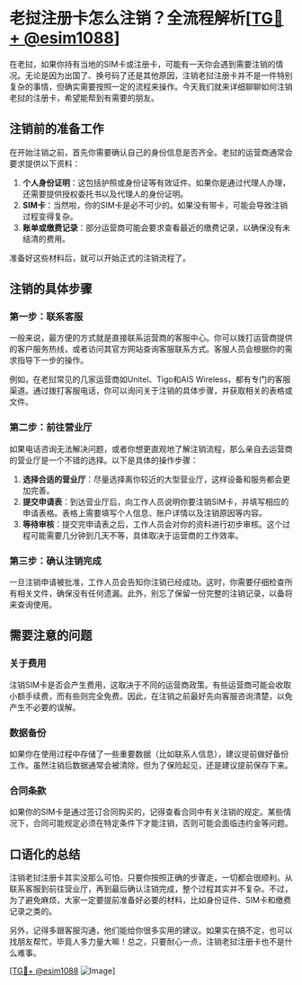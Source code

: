 # 老挝注册卡怎么注销？全流程解析[[TG💪+ @esim1088](https://t.me/s/esim1088)]

在老挝，如果你持有当地的SIM卡或注册卡，可能有一天你会遇到需要注销的情况。无论是因为出国了、换号码了还是其他原因，注销老挝注册卡并不是一件特别复杂的事情，但确实需要按照一定的流程来操作。今天我们就来详细聊聊如何注销老挝的注册卡，希望能帮到有需要的朋友。

## 注销前的准备工作

在开始注销之前，首先你需要确认自己的身份信息是否齐全。老挝的运营商通常会要求提供以下资料：

1. **个人身份证明**：这包括护照或身份证等有效证件。如果你是通过代理人办理，还需要提供授权委托书以及代理人的身份证明。
2. **SIM卡**：当然啦，你的SIM卡是必不可少的。如果没有带卡，可能会导致注销过程变得复杂。
3. **账单或缴费记录**：部分运营商可能会要求查看最近的缴费记录，以确保没有未结清的费用。

准备好这些材料后，就可以开始正式的注销流程了。

## 注销的具体步骤

### 第一步：联系客服

一般来说，最方便的方式就是直接联系运营商的客服中心。你可以拨打运营商提供的客户服务热线，或者访问其官方网站查询客服联系方式。客服人员会根据你的需求指导下一步的操作。

例如，在老挝常见的几家运营商如Unitel、Tigo和AIS Wireless，都有专门的客服渠道。通过拨打客服电话，你可以询问关于注销的具体步骤，并获取相关的表格或文件。

### 第二步：前往营业厅

如果电话咨询无法解决问题，或者你想更直观地了解注销流程，那么亲自去运营商的营业厅是一个不错的选择。以下是具体的操作步骤：

1. **选择合适的营业厅**：尽量选择离你较近的大型营业厅，这样设备和服务都会更加完善。
2. **提交申请表**：到达营业厅后，向工作人员说明你要注销SIM卡，并填写相应的申请表格。表格上需要填写个人信息、账户详情以及注销原因等内容。
3. **等待审核**：提交完申请表之后，工作人员会对你的资料进行初步审核。这个过程可能需要几分钟到几天不等，具体取决于运营商的工作效率。

### 第三步：确认注销完成

一旦注销申请被批准，工作人员会告知你注销已经成功。这时，你需要仔细检查所有相关文件，确保没有任何遗漏。此外，别忘了保留一份完整的注销记录，以备将来查询使用。

## 需要注意的问题

### 关于费用

注销SIM卡是否会产生费用，这取决于不同的运营商政策。有些运营商可能会收取小额手续费，而有些则完全免费。因此，在注销之前最好先向客服咨询清楚，以免产生不必要的误解。

### 数据备份

如果你在使用过程中存储了一些重要数据（比如联系人信息），建议提前做好备份工作。虽然注销后数据通常会被清除，但为了保险起见，还是建议提前保存下来。

### 合同条款

如果你的SIM卡是通过签订合同购买的，记得查看合同中有关注销的规定。某些情况下，合同可能规定必须在特定条件下才能注销，否则可能会面临违约金等问题。

## 口语化的总结

注销老挝注册卡其实没那么可怕，只要你按照正确的步骤走，一切都会很顺利。从联系客服到前往营业厅，再到最后确认注销完成，整个过程其实并不复杂。不过，为了避免麻烦，大家一定要提前准备好必要的材料，比如身份证件、SIM卡和缴费记录之类的。

另外，记得多跟客服沟通，他们能给你很多实用的建议。如果实在搞不定，也可以找朋友帮忙，毕竟人多力量大嘛！总之，只要耐心一点，注销老挝注册卡也不是什么难事。

[[TG💪+ @esim1088](https://t.me/s/esim1088) ![Image](https://i.postimg.cc/4NQfJmqS/Snipaste-2025-05-13-00-14-12.png)]